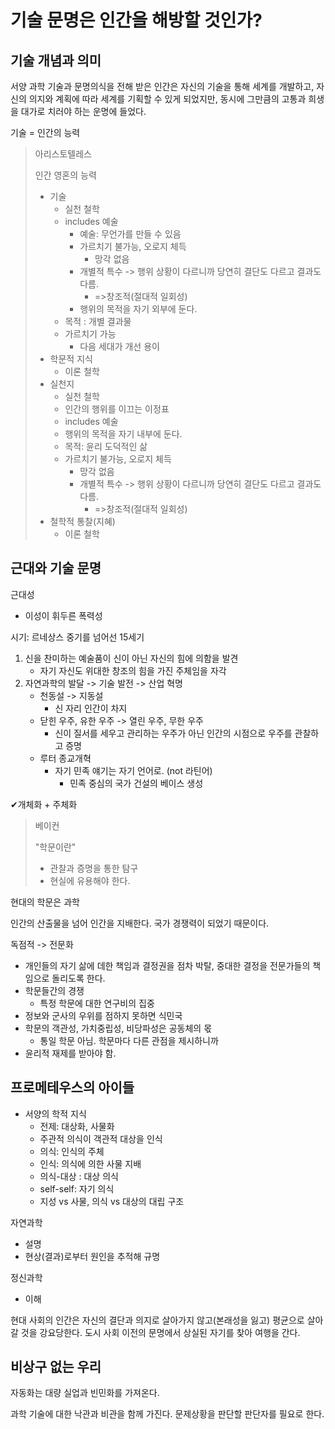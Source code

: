 # 기술 문명은 인간을 해방할 것인가?

## 기술 개념과 의미

서양 과학 기술과 문명의식을 전해 받은 인간은 자신의 기술을 통해 세계를 개발하고, 자신의 의지와 계획에 따라 세계를 기획할 수 있게 되었지만, 동시에 그만큼의 고통과 희생을 대가로 치러야 하는 운명에 들었다.

기술 = 인간의 능력

> 아리스토텔레스
>
> 인간 영혼의 능력
>
> * 기술
>   * 실천 철학
>   * includes 예술
>     * 예술: 무언가를 만들 수 있음
>     * 가르치기 불가능, 오로지 체득
>       * 망각 없음
>     * 개별적 특수 -> 행위 상황이 다르니까 당연히 결단도 다르고 결과도 다름.
>       * =>창조적(절대적 일회성)
>     * 행위의 목적을 자기 외부에 둔다.
>   * 목적 : 개별 결과물
>   * 가르치기 가능
>     * 다음 세대가 개선 용이
> * 학문적 지식
>   * 이론 철학
> * 실천지
>   * 실천 철학
>   * 인간의 행위를 이끄는 이정표
>   * includes 예술
>   * 행위의 목적을 자기 내부에 둔다.
>   * 목적: 윤리 도덕적인 삶
>   * 가르치기 불가능, 오로지 체득
>     * 망각 없음
>     * 개별적 특수 -> 행위 상황이 다르니까 당연히 결단도 다르고 결과도 다름.
>       * =>창조적(절대적 일회성)
> * 철학적 통찰(지혜)
>   * 이론 철학

## 근대와 기술 문명

근대성

* 이성이 휘두른 폭력성

시기: 르네상스 중기를 넘어선 15세기

1. 신을 찬미하는 예술품이 신이 아닌 자신의 힘에 의함을 발견
   * 자기 자신도 위대한 창조의 힘을 가진 주체임을 자각
2. 자연과학의 발달 -> 기술 발전 -> 산업 혁명
   * 천동설 -> 지동설
     * 신 자리 인간이 차지
   * 닫힌 우주, 유한 우주 -> 열린 우주, 무한 우주
     * 신이 질서를 세우고 관리하는 우주가 아닌 인간의 시점으로 우주를 관찰하고 증명
   * 루터 종교개혁
     * 자기 민족 얘기는 자기 언어로. (not 라틴어)
       * 민족 중심의 국가 건설의 베이스 생성

✔개체화 + 주체화

> 베이컨
>
> "학문이란"
>
> * 관찰과 증명을 통한 탐구
> * 현실에 유용해야 한다.

현대의 학문은 과학

인간의 산출물을 넘어 인간을 지배한다. 국가 경쟁력이 되었기 때문이다.

독점적 ->  전문화

* 개인들의 자기 삶에 데한 책임과 결정권을 점차 박탈, 중대한 결정을 전문가들의 책임으로 돌리도록 한다.
* 학문들간의 경쟁
  * 특정 학문에 대한 연구비의 집중
* 정보와 군사의 우위를 점하지 못하면 식민국
* 학문의 객관성, 가치중립성, 비당파성은 공동체의 몫
  * 통일 학문 아님. 학문마다 다른 관점을 제시하니까
* 윤리적 재제를 받아야 함.

## 프로메테우스의 아이들

* 서양의 학적 지식
  * 전제: 대상화, 사물화
  * 주관적 의식이 객관적 대상을 인식
  * 의식: 인식의 주체
  * 인식: 의식에 의한 사물 지배
  * 의식-대상 : 대상 의식 
  * self-self: 자기 의식
  * 지성 vs 사물, 의식 vs 대상의 대립 구조

자연과학

* 설명
* 현상(결과)로부터 원인을 추적해 규명

정신과학

* 이해

현대 사회의 인간은 자신의 결단과 의지로 살아가지 않고(본래성을 잃고) 평균으로 살아갈 것을 강요당한다. 도시 사회 이전의 문명에서 상실된 자기를 찾아 여행을 간다. 

## 	비상구 없는 우리

자동화는 대량 실업과 빈민화를 가져온다. 

과학 기술에 대한 낙관과 비관을 함께 가진다. 문제상황을 판단할 판단자를 필요로 한다. 